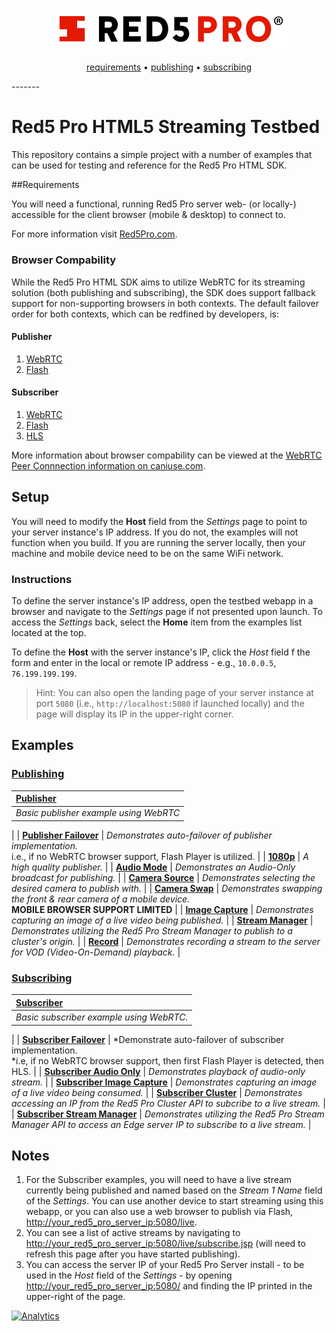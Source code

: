 <h3 align="center">
  <img src="assets/red5pro_logo.png" alt="Red5 Pro Logo" />
</h3>
<p align="center">
  <a href="#requirements">requirements</a> &bull;
  <a href="#publishing">publishing</a> &bull;
  <a href="#subscribing">subscribing</a>
</p>
-------

# Red5 Pro HTML5 Streaming Testbed
This repository contains a simple project with a number of examples that can be used for testing and reference for the Red5 Pro HTML SDK.

##Requirements

You will need a functional, running Red5 Pro server web- (or locally-) accessible for the client browser (mobile & desktop) to connect to.

For more information visit [Red5Pro.com](http://red5pro.com).

### Browser Compability
While the Red5 Pro HTML SDK aims to utilize WebRTC for its streaming solution (both publishing and subscribing), the SDK does support fallback support for non-supporting browsers in both contexts. The default failover order for both contexts, which can be redfined by developers, is:

#### Publisher
1. [WebRTC](https://webrtc.org/)
2. [Flash](http://www.adobe.com/software/flash/about/)

#### Subscriber
1. [WebRTC](https://webrtc.org/)
2. [Flash](http://www.adobe.com/software/flash/about/)
3. [HLS](https://developer.apple.com/streaming/)

More information about browser compability can be viewed at the [WebRTC Peer Connnection information on caniuse.com](http://caniuse.com/#feat=rtcpeerconnection).

## Setup

You will need to modify the **Host** field from the _Settings_ page to point to your server instance's IP address.  If you do not, the examples will not function when you build. If you are running the server locally, then your machine and mobile device need to be on the same WiFi network.

### Instructions
To define the server instance's IP address, open the testbed webapp in a browser and navigate to the _Settings_ page if not presented upon launch. To access the _Settings_ back, select the **Home** item from the examples list located at the top.

To define the **Host** with the server instance's IP, click the _Host_ field f the form and enter in the local or remote IP address - e.g., `10.0.0.5`, `76.199.199.199`.

> Hint: You can also open the landing page of your server instance at port `5080` (i.e., `http://localhost:5080` if launched locally) and the page will display its IP in the upper-right corner.

## Examples

### [Publishing](static/publisher.html)

| **[Publisher](static/publisher.html)**
| :-----
| *Basic publisher example using WebRTC*
|
| **[Publisher Failover](static/test/publishFailover)**
| *Demonstrates auto-failover of publisher implementation.*<br>i.e., if no WebRTC browser support, Flash Player is utilized.
|
| **[1080p](static/test/publisher1080)**
| *A high quality publisher.*
|
| **[Audio Mode](static/test/publishAudioOnly)**
| *Demonstrates an Audio-Only broadcast for publishing.*
|
| **[Camera Source](static/test/publishCameraSource)**
| *Demonstrates selecting the desired camera to publish with.*
|
| **[Camera Swap](static/test/publishCameraSwap)**
| *Demonstrates swapping the front & rear camera of a mobile device.*<br>**MOBILE BROWSER SUPPORT LIMITED**
|
| **[Image Capture](static/test/publishImageCapture)**
| *Demonstrates capturing an image of a live video being published.*
|
| **[Stream Manager](static/test/publishStreamManager)**
| *Demonstrates utilizing the Red5 Pro Stream Manager to publish to a cluster's origin.*
|
| **[Record](static/test/publishRecord)**
| *Demonstrates recording a stream to the server for VOD (Video-On-Demand) playback.*
|

### [Subscribing](static/subscriber.html)

| **[Subscriber](static/subscriber.html)**
| :-----
| *Basic subscriber example using WebRTC.*
|
| **[Subscriber Failover](static/test/subscribeFailover)**
| *Demonstrate auto-failover of subscriber implementation.<br>*i.e, if no WebRTC browser support, then first Flash Player is detected, then HLS.
|
| **[Subscriber Audio Only](static/test/subscribeAudioOnly)**
| *Demonstrates playback of audio-only stream.*
|
| **[Subscriber Image Capture](static/test/subscribeImageCapture)**
| *Demonstrates capturing an image of a live video being consumed.*
|
| **[Subscriber Cluster](static/test/subscribeCluster)**
| *Demonstrates accessing an IP from the Red5 Pro Cluster API to subcribe to a live stream.*
|
| **[Subscriber Stream Manager](static/test/subscribeStreamManager)**
| *Demonstrates utilizing the Red5 Pro Stream Manager API to access an Edge server IP to subscribe to a live stream.*
|

## Notes

1. For the Subscriber examples, you will need to have a live stream currently being published and named based on the *Stream 1 Name* field of the _Settings_. You can use another device to start streaming using this webapp, or you can also use a web browser to publish via Flash, [http://your_red5_pro_server_ip:5080/live](http://your_red5_pro_server_ip:5080/live).
2. You can see a list of active streams by navigating to [http://your_red5_pro_server_ip:5080/live/subscribe.jsp](http://your_red5_pro_server_ip:5080/live/subscribe.jsp) (will need to refresh this page after you have started publishing).
3. You can access the server IP of your Red5 Pro Server install - to be used in the *Host* field of the _Settings_ - by opening [http://your_red5_pro_server_ip:5080/](http://your_red5_pro_server_ip:5080/) and finding the IP printed in the upper-right of the page.

[![Analytics](https://ga-beacon.appspot.com/UA-59819838-3/red5pro/streaming-html?pixel)](https://github.com/igrigorik/ga-beacon)
